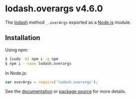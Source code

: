 # lodash.overargs v4.6.0

The [lodash](https://lodash.com/) method `_.overArgs` exported as a [Node.js](https://nodejs.org/) module.

## Installation

Using npm:
```bash
$ {sudo -H} npm i -g npm
$ npm i --save lodash.overargs
```

In Node.js:
```js
var overArgs = require('lodash.overargs');
```

See the [documentation](https://lodash.com/docs#overArgs) or [package source](https://github.com/lodash/lodash/blob/4.6.0-npm-packages/lodash.overargs) for more details.
